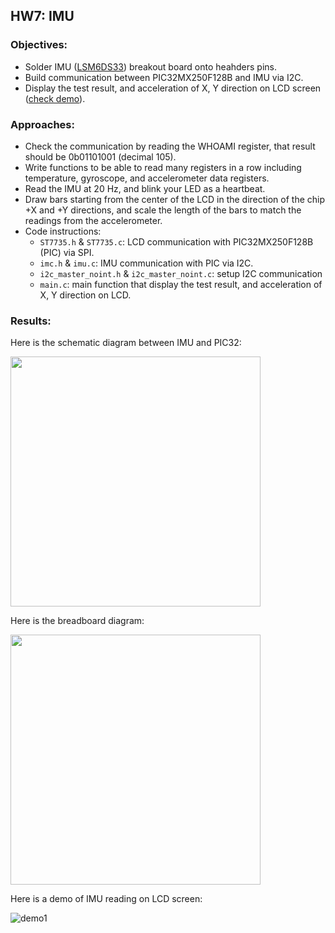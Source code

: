 ## HW7: IMU
### Objectives:
* Solder IMU ([LSM6DS33](https://www.pololu.com/product/2736)) breakout board onto heahders pins.
* Build communication between PIC32MX250F128B and IMU via I2C. 
* Display the test result, and acceleration of X, Y direction on LCD screen ([check demo](#results)).

### Approaches:
* Check the communication by reading the WHOAMI register, that result should be 0b01101001 (decimal 105).
* Write functions to be able to read many registers in a row including temperature, gyroscope, and accelerometer data registers.
* Read the IMU at 20 Hz, and blink your LED as a heartbeat. 
* Draw bars starting from the center of the LCD in the direction of the chip +X and +Y directions, and scale the length of the bars to match the readings from the accelerometer.
* Code instructions:
  - `ST7735.h` & `ST7735.c`: LCD communication with PIC32MX250F128B (PIC) via SPI.
  - `imc.h` & `imu.c`: IMU communication with PIC via I2C.
  - `i2c_master_noint.h` & `i2c_master_noint.c`: setup I2C communication
  - `main.c`: main function that display the test result, and acceleration of X, Y direction on LCD.
  
### Results:

Here is the schematic diagram between IMU and PIC32:

<img src="https://github.com/meng1994412/ChenyangMeng_ME433_2018/blob/master/HW7/SchematicDiagram.JPG" width="400">

Here is the breadboard diagram:

<img src="https://github.com/meng1994412/ChenyangMeng_ME433_2018/blob/master/HW7/CircuiteDiagram.JPG" width="400">

Here is a demo of IMU reading on LCD screen:

![demo1](https://github.com/meng1994412/ChenyangMeng_ME433_2018/blob/master/HW7/hw7demo.gif)
